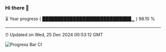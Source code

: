 ### Hi there 👋

⏳ Year progress { █████████████████████████████▁ } 98.10 %

---

⏰ Updated on Wed, 25 Dec 2024 00:53:12 GMT

![Progress Bar CI](https://github.com/code-lakshay/GitHub-Actions-Demo/workflows/Progress%20Bar%20CI/badge.svg)
